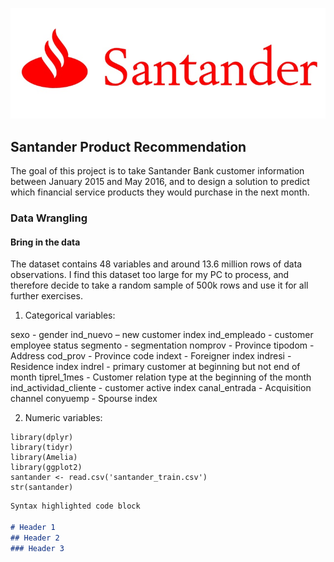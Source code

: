 ![image Santander](v2-c3f8056348b2ce53c9455da5936b0679_1200x500.jpg)
## Santander Product Recommendation

The goal of this project is to take Santander Bank customer information between January 2015 and May 2016, and to design a solution to predict which financial service products they would purchase in the next month. 

### Data Wrangling

#### Bring in the data

The dataset contains 48 variables and around 13.6 million rows of data observations. I find this dataset too large for my PC to process, and therefore decide to take a random sample of 500k rows and use it for all further exercises.

1. Categorical variables:
> 
sexo - gender
ind_nuevo – new customer index 
ind_empleado - customer employee status
segmento - segmentation
nomprov - Province 
tipodom - Address
cod_prov - Province code
indext - Foreigner index
indresi - Residence index
indrel - primary customer at beginning but not end of month
tiprel_1mes - Customer relation type at the beginning of the month
ind_actividad_cliente - customer active index
canal_entrada - Acquisition channel
conyuemp - Spourse index

2. Numeric variables:

```{r}
library(dplyr)
library(tidyr)
library(Amelia)
library(ggplot2)
santander <- read.csv('santander_train.csv')
str(santander)
```

```markdown
Syntax highlighted code block

# Header 1
## Header 2
### Header 3





